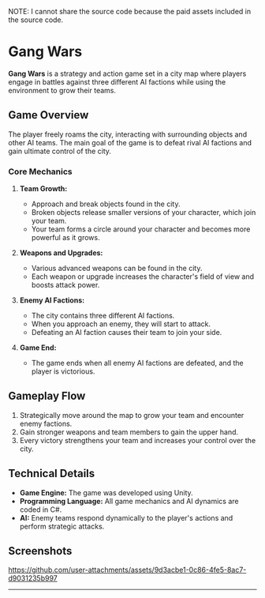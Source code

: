 NOTE: I cannot share the source code because the paid assets included in the source code.
# Gang Wars

**Gang Wars** is a strategy and action game set in a city map where players engage in battles against three different AI factions while using the environment to grow their teams.

## Game Overview

The player freely roams the city, interacting with surrounding objects and other AI teams. The main goal of the game is to defeat rival AI factions and gain ultimate control of the city.

### Core Mechanics

1. **Team Growth:**  
   - Approach and break objects found in the city.  
   - Broken objects release smaller versions of your character, which join your team.  
   - Your team forms a circle around your character and becomes more powerful as it grows.  

2. **Weapons and Upgrades:**  
   - Various advanced weapons can be found in the city.  
   - Each weapon or upgrade increases the character's field of view and boosts attack power.  

3. **Enemy AI Factions:**  
   - The city contains three different AI factions.  
   - When you approach an enemy, they will start to attack.  
   - Defeating an AI faction causes their team to join your side.  

4. **Game End:**  
   - The game ends when all enemy AI factions are defeated, and the player is victorious.  

## Gameplay Flow

1. Strategically move around the map to grow your team and encounter enemy factions.  
2. Gain stronger weapons and team members to gain the upper hand.  
3. Every victory strengthens your team and increases your control over the city.  

## Technical Details  

- **Game Engine:** The game was developed using Unity.  
- **Programming Language:** All game mechanics and AI dynamics are coded in C#.  
- **AI:** Enemy teams respond dynamically to the player's actions and perform strategic attacks.  

## Screenshots

https://github.com/user-attachments/assets/9d3acbe1-0c86-4fe5-8ac7-d9031235b997


---



